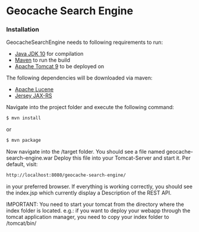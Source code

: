 # Geocache Search Engine
### Installation

GeocacheSearchEngine needs to following requirements to run:
* [Java JDK 10](http://www.oracle.com/technetwork/java/javase/downloads/jdk10-downloads-4416644.html) for compilation
* [Maven](https://maven.apache.org/) to run the build 
* [Apache Tomcat 9](https://tomcat.apache.org/download-90.cgi) to be deployed on

The following dependencies will be downloaded via maven:
* [Apache Lucene](https://lucene.apache.org/)
* [Jersey JAX-RS](https://jersey.github.io/)

Navigate into the project folder and execute the following command:
```sh
$ mvn install
```
or 
```sh
$ mvn package
```

Now navigate into the /target folder. 
You should see a file named geocache-search-engine.war
Deploy this file into your Tomcat-Server and start it. Per default, visit:
```sh
http://localhost:8080/geocache-search-engine/
```
in your preferred browser. If everything is working correctly, you should see the index.jsp
which currently display a Description of the REST API.

IMPORTANT: You need to start your tomcat from the directory where the index folder is located.
e.g.: if you want to deploy your webapp through the tomcat application manager, you need to copy your index folder to /tomcat/bin/

